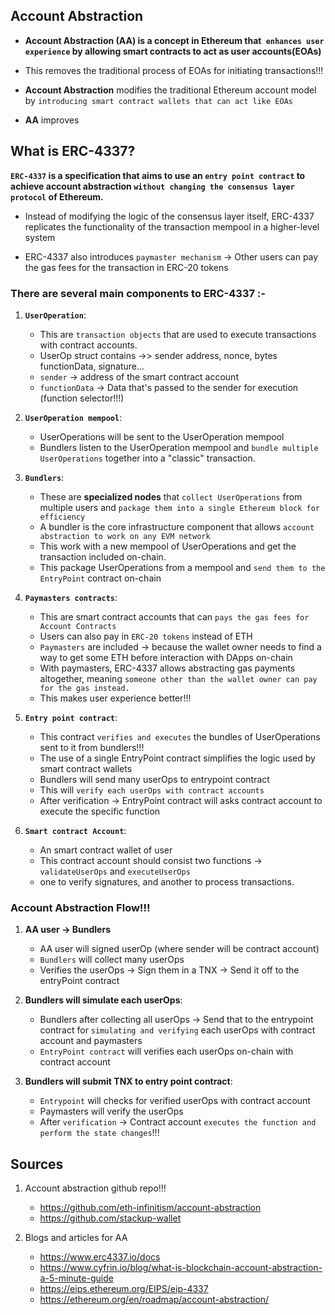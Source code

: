 ## Account Abstraction

- **Account Abstraction (AA) is a concept in Ethereum that` enhances user experience` by allowing smart contracts to act as user accounts(EOAs)**
- This removes the traditional process of EOAs for initiating transactions!!!

- **Account Abstraction** modifies the traditional Ethereum account model by `introducing smart contract wallets that can act like EOAs`
- **AA** improves


## What is ERC-4337?


**`ERC-4337` is a specification that aims to use an `entry point contract` to achieve account abstraction `without changing the consensus layer protocol` of Ethereum.**
- Instead of modifying the logic of the consensus layer itself, ERC-4337 replicates the functionality of the transaction mempool in a higher-level system

- ERC-4337 also introduces `paymaster mechanism` -> Other users can pay the gas fees for the transaction in ERC-20 tokens



### There are several main components to ERC-4337 :-

1. **`UserOperation`**:
   - This are `transaction objects` that are used to execute transactions with contract accounts. 
   - UserOp struct contains  ->> sender address, nonce, bytes functionData, signature...
   - `sender` -> address of the smart contract account
   - `functionData` -> Data that's passed to the sender for execution (function selector!!!)


2. **`UserOperation mempool`**: 
   - UserOperations will be sent to the UserOperation mempool
   - Bundlers listen to the UserOperation mempool and `bundle multiple UserOperations` together into a "classic" transaction.

3. **`Bundlers`**:
   - These are **specialized nodes** that `collect UserOperations` from multiple users and `package them into a single Ethereum block for efficiency`
   - A bundler is the core infrastructure component that allows `account abstraction to work on any EVM network `
   - This work with a new mempool of UserOperations and get the transaction included on-chain.
   - This package UserOperations from a mempool and `send them to the EntryPoint` contract on-chain

4. **`Paymasters contracts`**:
   - This are smart contract accounts that can `pays the gas fees for Account Contracts`
   - Users can also pay in `ERC-20 tokens` instead of ETH
   - `Paymasters` are included -> because the wallet owner needs to find a way to get some ETH before interaction with DApps on-chain
   - With paymasters, ERC-4337 allows abstracting gas payments altogether, meaning `​​someone other than the wallet owner can pay for the gas instead.`
   - This makes user experience better!!!


5. **`Entry point contract`**:
   - This contract `verifies and executes` the bundles of UserOperations sent to it from bundlers!!!
   - The use of a single EntryPoint contract simplifies the logic used by smart contract wallets
   - Bundlers will send many userOps to entrypoint contract
   - This will `verify each userOps with contract accounts`
   - After verification -> EntryPoint contract will asks contract account to execute the specific function

6. **`Smart contract Account`**:
   - An smart contract wallet of user
   - This contract account should consist two functions -> `validateUserOps` and `executeUserOps`
   - one to verify signatures, and another to process transactions.




### Account Abstraction Flow!!!


1. **AA user -> Bundlers**
   - AA user will signed userOp (where sender will be contract account)
   - `Bundlers` will collect many userOps
   - Verifies the userOps ->  Sign them in a TNX ->  Send it off to the entryPoint contract

2. **Bundlers will simulate each userOps**:
   - Bundlers after collecting all userOps -> Send that to the entrypoint contract for `simulating and verifying` each userOps with contract account and paymasters
   - `EntryPoint contract` will verifies each userOps on-chain with contract account
  
3. **Bundlers will submit TNX to entry point contract**:
   - `Entrypoint` will checks for verified userOps with contract account
   - Paymasters will verify the userOps
   - After `verification` -> Contract account `executes the function and perform the state changes`!!! 









## Sources


1. Account abstraction github repo!!!
   - https://github.com/eth-infinitism/account-abstraction
   - https://github.com/stackup-wallet

2. Blogs and articles for AA
   - https://www.erc4337.io/docs
   - https://www.cyfrin.io/blog/what-is-blockchain-account-abstraction-a-5-minute-guide
   - https://eips.ethereum.org/EIPS/eip-4337 
   - https://ethereum.org/en/roadmap/account-abstraction/